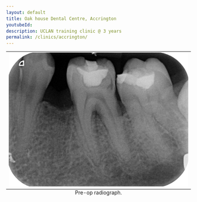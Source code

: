 ```yaml
---
layout: default
title: Oak house Dental Centre, Accrington
youtubeId:
description: UCLAN training clinic @ 3 years
permalink: /clinics/accrington/
---
```


<table class="image">
<caption align="bottom">Pre-op radiograph.</caption>
<tr><td><img src="/images/fcon/1.jpg" alt=""/></td></tr>
</table>
